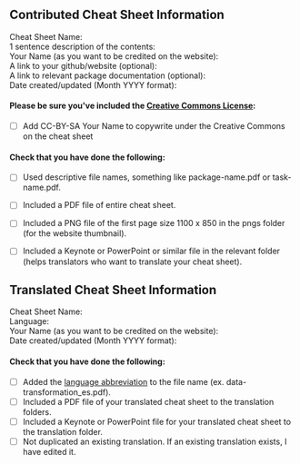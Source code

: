 <!-- Thank you for contributing a cheat sheet! 🎉   
Cheat sheets are usually added in bursts so don't worry if your pull request sits for a little bit! 
Please fill out whichever section is relevant below and feel free to delete the irrelevant option. -->


<!-- NEW OR UPDATED CONTRIBUTED CHEAT SHEETS -->
<!-- Please fill out the fields below: -->

## Contributed Cheat Sheet Information
Cheat Sheet Name:  
1 sentence description of the contents:  
Your Name (as you want to be credited on the website):  
A link to your github/website (optional):  
A link to relevant package documentation (optional):  
Date created/updated (Month YYYY format):  

<!-- Please keep the below portion in your pull request, and check `[x]` the applicable boxes. -->
#### Please be sure you've included the [Creative Commons License](https://creativecommons.org/licenses/by/4.0/):
- [ ] Add CC-BY-SA Your Name to copywrite under the Creative Commons on the cheat sheet

#### Check that you have done the following:
- [ ] Used descriptive file names, something like package-name.pdf or task-name.pdf.
- [ ] Included a PDF file of entire cheat sheet.
- [ ] Included a PNG file of the first page size 1100 x 850 in the pngs folder (for the website thumbnail).
- [ ] Included a Keynote or PowerPoint or similar file in the relevant folder (helps translators who want to translate your cheat sheet).
 
 
<!-- NEW OR UPDATED TRANSLATIONS -->
<!-- Please fill out the fields below: -->
## Translated Cheat Sheet Information
Cheat Sheet Name:  
Language:  
Your Name (as you want to be credited on the website):  
Date created/updated (Month YYYY format):

<!-- Please keep the below portion in your issue, and check `[x]` the applicable boxes. -->
#### Check that you have done the following:
- [ ] Added the [language abbreviation](https://en.wikipedia.org/wiki/List_of_ISO_639-1_codes) to the file name (ex. data-transformation_es.pdf).
- [ ] Included a PDF file of your translated cheat sheet to the translation folders.
- [ ] Included a Keynote or PowerPoint file for your translated cheat sheet to the translation folder.
- [ ] Not duplicated an existing translation. If an existing translation exists, I have edited it.
